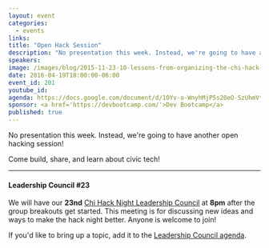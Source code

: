 ```yaml
---
layout: event
categories: 
  - events
links:
title: "Open Hack Session"
description: "No presentation this week. Instead, we're going to have another open hacking session! Come build, share, and learn about civic tech!"
speakers:
image: /images/blog/2015-11-23-10-lessons-from-organizing-the-chi-hack-night/img8.jpg
date: 2016-04-19T18:00:00-06:00
event_id: 201
youtube_id: 
agenda: https://docs.google.com/document/d/1OYv-o-WnyhMjP5s20eO-SzUhmVtbyJCm41AUjJwYYgs/edit#
sponsor: <a href='https://devbootcamp.com/'>Dev Bootcamp</a>
published: true
---
```


No presentation this week. Instead, we're going to have another open hacking session!

Come build, share, and learn about civic tech!

---

#### Leadership Council #23

We will have our **23nd** [Chi Hack Night Leadership Council](http://chihacknight.org/leadership-council.html) at **8pm** after the group breakouts get started. This meeting is for discussing new ideas and ways to make the hack night better. Anyone is welcome to join! 

If you'd like to bring up a topic, add it to the [Leadership Council agenda](https://docs.google.com/document/d/1I5cWCWOdan2QYFiMj5mXCTHSaz8jSN78qFsHS4wgls4/edit).